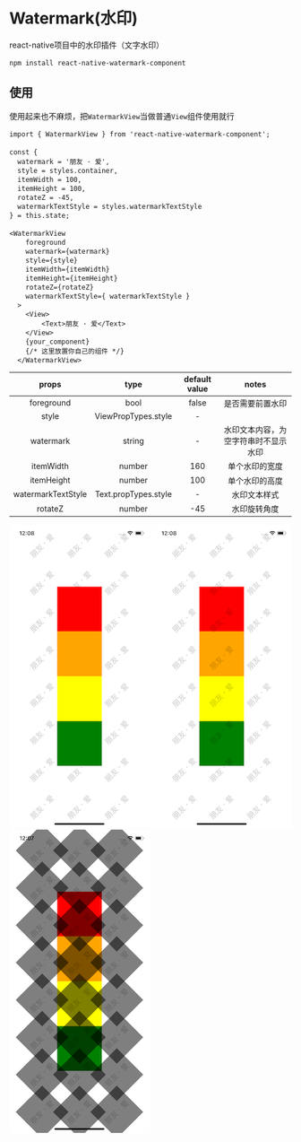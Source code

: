 # Watermark(水印)

react-native项目中的水印插件（文字水印）

	npm install react-native-watermark-component

## 使用
使用起来也不麻烦，把`WatermarkView`当做普通`View`组件使用就行

	import { WatermarkView } from 'react-native-watermark-component';

	const {
      watermark = '朋友 · 爱',
      style = styles.container,
      itemWidth = 100,
      itemHeight = 100,
      rotateZ = -45,
      watermarkTextStyle = styles.watermarkTextStyle
    } = this.state;
    
	<WatermarkView
        foreground
        watermark={watermark}
        style={style}
        itemWidth={itemWidth}
        itemHeight={itemHeight}
        rotateZ={rotateZ}
        watermarkTextStyle={ watermarkTextStyle }
      >
        <View>
	        <Text>朋友 · 爱</Text>
        </View>
        {your_component}
        {/* 这里放置你自己的组件 */}
      </WatermarkView>


|props|type|default value|notes|
|:---:|:---:|:---:|:---:|
|foreground|bool|false|是否需要前置水印|
|style|ViewPropTypes.style|-||
|watermark|string|-|水印文本内容，为空字符串时不显示水印|
|itemWidth|number|160|单个水印的宽度|
|itemHeight|number|100|单个水印的高度|
|watermarkTextStyle|Text.propTypes.style|-|水印文本样式|
|rotateZ|number|-45|水印旋转角度|


![后置水印](./images/background.png)
![前置水印](./images/foreground.png)
![结构分析](./images/source.png)


